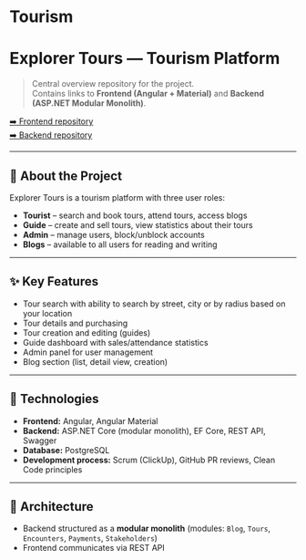 # Tourism
# Explorer Tours — Tourism Platform

> Central overview repository for the project.  
> Contains links to **Frontend (Angular + Material)** and **Backend (ASP.NET Modular Monolith)**.

[➡️ Frontend repository](https://github.com/MilanUD/psw-fe-tourism)  
[➡️ Backend repository](https://github.com/MilanUD/psw-be-tourism)

---

## 🎯 About the Project
Explorer Tours is a tourism platform with three user roles:

- **Tourist** – search and book tours, attend tours, access blogs  
- **Guide** – create and sell tours, view statistics about their tours  
- **Admin** – manage users, block/unblock accounts
- **Blogs** – available to all users for reading and writing

---

## ✨ Key Features
- Tour search with ability to search by street, city or by radius based on your location
- Tour details and purchasing  
- Tour creation and editing (guides)  
- Guide dashboard with sales/attendance statistics  
- Admin panel for user management  
- Blog section (list, detail view, creation)

---

## 🧱 Technologies
- **Frontend:** Angular, Angular Material  
- **Backend:** ASP.NET Core (modular monolith), EF Core, REST API, Swagger  
- **Database:** PostgreSQL  
- **Development process:** Scrum (ClickUp), GitHub PR reviews, Clean Code principles

---

## 🧭 Architecture
- Backend structured as a **modular monolith** (modules: `Blog`, `Tours`, `Encounters`, `Payments`, `Stakeholders`)  
- Frontend communicates via REST API  
